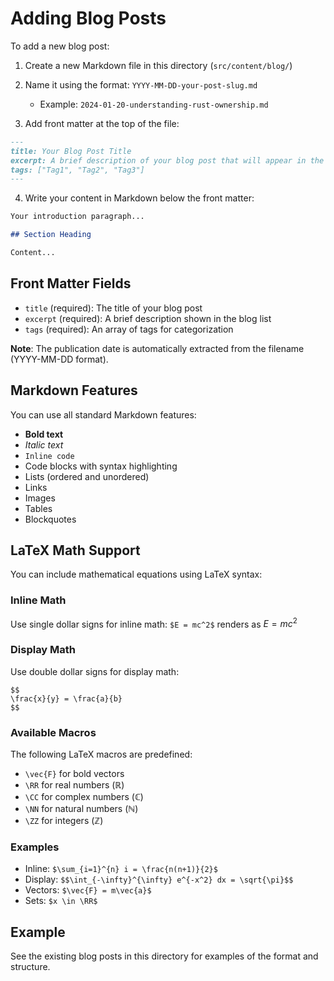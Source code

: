 # Adding Blog Posts

To add a new blog post:

1. Create a new Markdown file in this directory (`src/content/blog/`)
2. Name it using the format: `YYYY-MM-DD-your-post-slug.md`
   - Example: `2024-01-20-understanding-rust-ownership.md`

3. Add front matter at the top of the file:

```markdown
---
title: Your Blog Post Title
excerpt: A brief description of your blog post that will appear in the blog list.
tags: ["Tag1", "Tag2", "Tag3"]
---
```

4. Write your content in Markdown below the front matter:

```markdown
Your introduction paragraph...

## Section Heading

Content...

```

## Front Matter Fields

- `title` (required): The title of your blog post
- `excerpt` (required): A brief description shown in the blog list
- `tags` (required): An array of tags for categorization

**Note**: The publication date is automatically extracted from the filename (YYYY-MM-DD format).

## Markdown Features

You can use all standard Markdown features:
- **Bold text**
- *Italic text*
- `Inline code`
- Code blocks with syntax highlighting
- Lists (ordered and unordered)
- Links
- Images
- Tables
- Blockquotes

## LaTeX Math Support

You can include mathematical equations using LaTeX syntax:

### Inline Math
Use single dollar signs for inline math: `$E = mc^2$` renders as $E = mc^2$

### Display Math
Use double dollar signs for display math:
```
$$
\frac{x}{y} = \frac{a}{b}
$$
```

### Available Macros
The following LaTeX macros are predefined:
- `\vec{F}` for bold vectors
- `\RR` for real numbers (ℝ)
- `\CC` for complex numbers (ℂ)
- `\NN` for natural numbers (ℕ)
- `\ZZ` for integers (ℤ)

### Examples
- Inline: `$\sum_{i=1}^{n} i = \frac{n(n+1)}{2}$`
- Display: `$$\int_{-\infty}^{\infty} e^{-x^2} dx = \sqrt{\pi}$$`
- Vectors: `$\vec{F} = m\vec{a}$`
- Sets: `$x \in \RR$`

## Example

See the existing blog posts in this directory for examples of the format and structure.
